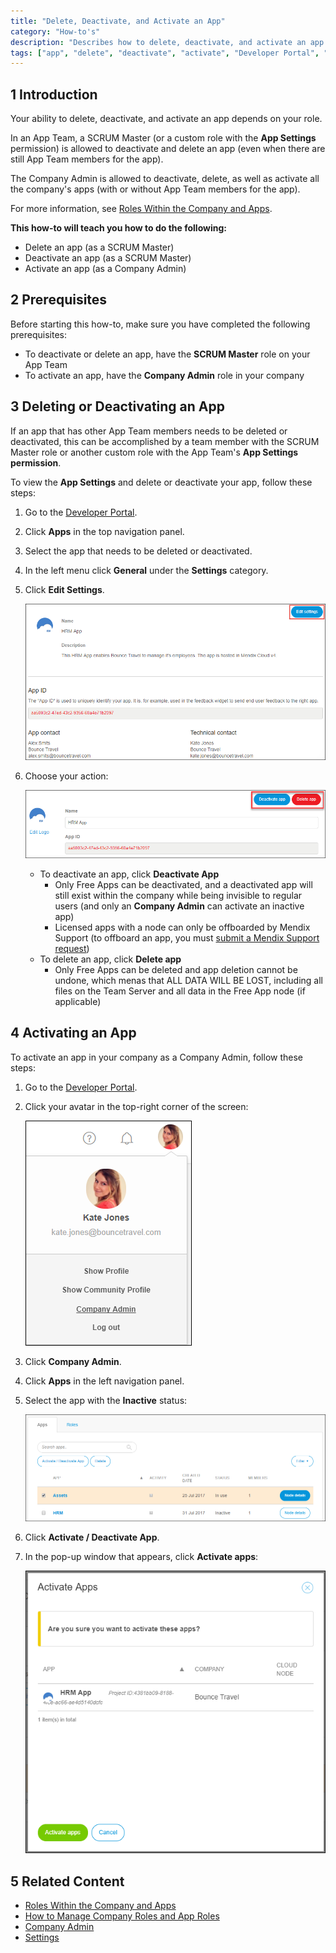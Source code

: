 ```yaml
---
title: "Delete, Deactivate, and Activate an App"
category: "How-to's"
description: "Describes how to delete, deactivate, and activate an app in the Developer Portal"
tags: ["app", "delete", "deactivate", "activate", "Developer Portal", "Company Admin", "SCRUM Master"]
---
```


## 1 Introduction

Your ability to delete, deactivate, and activate an app depends on your role.

In an App Team, a SCRUM Master (or a custom role with the **App Settings** permission) is allowed to deactivate and delete an app (even when there are still App Team members for the app).

The Company Admin is allowed to deactivate, delete, as well as activate all the company's apps (with or without App Team members for the app).

For more information, see [Roles Within the Company and Apps](/developerportal/general/roles).

**This how-to will teach you how to do the following:**

* Delete an app (as a SCRUM Master)
* Deactivate an app (as a SCRUM Master)
* Activate an app (as a Company Admin)

## 2 Prerequisites

Before starting this how-to, make sure you have completed the following prerequisites:

* To deactivate or delete an app, have the **SCRUM Master** role on your App Team
* To activate an app, have the **Company Admin** role in your company

## 3 Deleting or Deactivating an App

If an app that has other App Team members needs to be deleted or deactivated, this can be accomplished by a team member with the SCRUM Master role or another custom role with the App Team's **App Settings permission**.

To view the **App Settings** and delete or deactivate your app, follow these steps:

1. Go to the [Developer Portal](http://home.mendix.com).
2. Click **Apps** in the top navigation panel.
3. Select the app that needs to be deleted or deactivated.
4. In the left menu click **General** under the **Settings** category.
5.  Click **Edit Settings**.

    ![](attachments/settings/change-appcontact.png)

6.  Choose your action:</br>

    ![](attachments/settings/settings-delete.png)
    
    * To deactivate an app, click **Deactivate App**
        * Only Free Apps can be deactivated, and a deactivated app will still exist within the company while being invisible to regular users (and only an **Company Admin** can activate an inactive app)
        * Licensed apps with a node can only be offboarded by Mendix Support (to offboard an app, you must [submit a Mendix Support request](https://support.mendix.com/hc/en-us/requests/new))
    * To delete an app, click **Delete app**
        * Only Free Apps can be deleted and app deletion cannot be undone, which menas that ALL DATA WILL BE LOST, including all files on the Team Server and all data in the Free App node (if applicable)

## 4 Activating an App

To activate an app in your company as a Company Admin, follow these steps:

1. Go to the [Developer Portal](http://home.mendix.com).
2.  Click your avatar in the top-right corner of the screen:

    ![](attachments/companyadmin/company-admin.png)

3. Click **Company Admin**.
4.  Click **Apps** in the left navigation panel.
5.  Select the app with the **Inactive** status:

    ![](attachments/companyadmin/apps.png)

6.  Click **Activate / Deactivate App**.
7.  In the pop-up window that appears, click **Activate apps**:        

    ![](attachments/companyadmin/activate-app.png)

## 5 Related Content

* [Roles Within the Company and Apps](/developerportal/general/roles)
* [How to Manage Company Roles and App Roles](/developerportal/howto/change-roles)
* [Company Admin](/developerportal/companyadmin)
* [Settings](/developerportal/settings)
